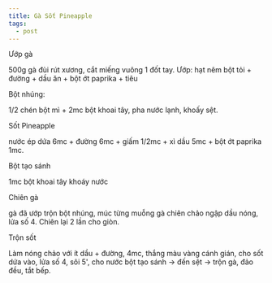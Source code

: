 ```yaml
---
title: Gà Sốt Pineapple
tags:
  - post
---
```

Ướp gà

500g gà đùi rút xương, cắt miếng vuông 1 đốt tay. Ướp: hạt nêm bột tỏi + đường + dầu ăn + bột ớt paprika + tiêu

Bột nhúng:

1/2 chén bột mì + 2mc bột khoai tây, pha nước lạnh, khoấy sệt.

Sốt Pineapple

nước ép dứa 6mc + đường 6mc + giấm 1/2mc + xì dầu 5mc + bột ớt paprika 1mc.

Bột tạo sánh

1mc bột khoai tây khoáy nước

Chiên gà

gà đã ướp trộn bột nhúng, múc từng muỗng gà chiên chảo ngập dầu nóng, lửa số 4. Chiên lại 2 lần cho giòn.

Trộn sốt

Làm nóng chảo với ít dầu + đường, 4mc, thắng màu vàng cánh gián, cho sốt dứa vào, lửa số 4, sôi 5', cho nước bột tạo sánh -> đến sệt -> trộn gà, đảo đều, tắt bếp.
